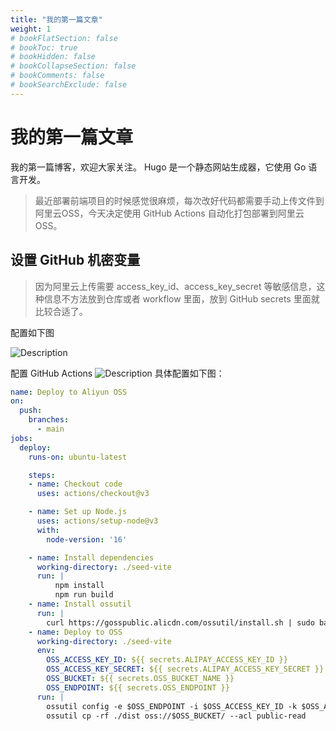 ```yaml
---
title: "我的第一篇文章"
weight: 1
# bookFlatSection: false
# bookToc: true
# bookHidden: false
# bookCollapseSection: false
# bookComments: false
# bookSearchExclude: false
---
```

# 我的第一篇文章
我的第一篇博客，欢迎大家关注。
Hugo 是一个静态网站生成器，它使用 Go 语言开发。

> 最近部署前端项目的时候感觉很麻烦，每次改好代码都需要手动上传文件到阿里云OSS，今天决定使用 GitHub Actions 自动化打包部署到阿里云 OSS。

## 设置 GitHub 机密变量
> 因为阿里云上传需要 access_key_id、access_key_secret 等敏感信息，这种信息不方法放到仓库或者 workflow 里面，放到 GitHub secrets 里面就比较合适了。

配置如下图

![Description](https://mrtduan.oss-cn-shanghai.aliyuncs.com/blog/b9e0c968-d7f8-4a78-af47-a2023908c4b6.png)

配置 GitHub Actions
![Description](https://mrtduan.oss-cn-shanghai.aliyuncs.com/blog/fc3e98bc-262d-462c-9d7f-52f6cffb2d3e.png)
具体配置如下图：

``` yml
name: Deploy to Aliyun OSS
on:
  push:
    branches:
      - main 
jobs:
  deploy:
    runs-on: ubuntu-latest

    steps:
    - name: Checkout code
      uses: actions/checkout@v3

    - name: Set up Node.js
      uses: actions/setup-node@v3
      with:
        node-version: '16'

    - name: Install dependencies
      working-directory: ./seed-vite  
      run: |
          npm install 
          npm run build  
    - name: Install ossutil
      run: |
        curl https://gosspublic.alicdn.com/ossutil/install.sh | sudo bash
    - name: Deploy to OSS
      working-directory: ./seed-vite  
      env:
        OSS_ACCESS_KEY_ID: ${{ secrets.ALIPAY_ACCESS_KEY_ID }}
        OSS_ACCESS_KEY_SECRET: ${{ secrets.ALIPAY_ACCESS_KEY_SECRET }}
        OSS_BUCKET: ${{ secrets.OSS_BUCKET_NAME }}
        OSS_ENDPOINT: ${{ secrets.OSS_ENDPOINT }}
      run: |
        ossutil config -e $OSS_ENDPOINT -i $OSS_ACCESS_KEY_ID -k $OSS_ACCESS_KEY_SECRET
        ossutil cp -rf ./dist oss://$OSS_BUCKET/ --acl public-read
```